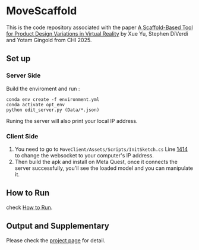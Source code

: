 # MoveScaffold

This is the code repository associated with the paper [A Scaffold-Based Tool for Product Design Variations in Virtual Reality](https://cragl.cs.gmu.edu/movescaffold/) by Xue Yu, Stephen DiVerdi and Yotam Gingold from CHI 2025.


## Set up

### Server Side

Build the enviroment and run :

```
conda env create -f environment.yml
conda activate opt_env
python edit_server.py (Data/*.json)
```

Runing the server will also print your local IP address.


### Client Side 

1. You need to go to `MoveClient/Assets/Scripts/InitSketch.cs` Line [1414](https://github.com/KrisYu/MoveScaffold_VR/blob/main/MoveClient/Assets/Scripts/InitSketch.cs#L1414) to change the websocket to your computer's IP address.
2. Then build the apk and install on Meta Quest, once it connects the server successfully, you'll see the loaded model and you can manipulate it.


## How to Run

check [How to Run](instruction/how_to.png).


## Output and Supplementary

Please check the [project page](https://cragl.cs.gmu.edu/movescaffold/) for detail.